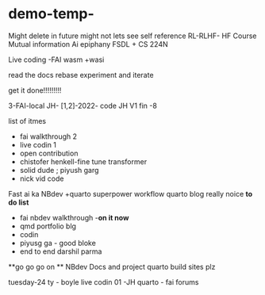 # demo-temp-
Might delete in future might not lets see
self reference
RL-RLHF- HF Course 
Mutual information
Ai epiphany
FSDL + CS 224N

Live coding -FAI
 wasm +wasi

read the docs
rebase
experiment and iterate

get it done!!!!!!!!!


3-FAI-local
JH- [1,2]-2022- code
JH V1 fin -8

list of itmes
- fai walkthrough 2
- live codin 1
- open contribution
- chistofer henkell-fine tune transformer
- solid dude ; piyush garg
- nick vid code

Fast ai ka NBdev +quarto superpower workflow
quarto blog really noice 
**to do list**
- fai nbdev walkthrough -**on it now**
- qmd portfolio blg
- codin
- piyusg ga - good bloke
- end to end darshil parma

**go go go on **
NBdev Docs and project
quarto build sites plz

tuesday-24
ty - boyle
live codin 01 -JH
quarto - fai forums

